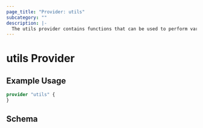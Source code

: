 ```yaml
---
page_title: "Provider: utils"
subcategory: ""
description: |-
  The utils provider contains functions that can be used to perform various tasks not natively part of terraform.
---
```


# utils Provider


## Example Usage

```terraform
provider "utils" {
}
```

<!-- schema generated by tfplugindocs -->
## Schema
